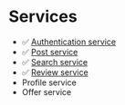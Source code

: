 # Services

* :white_check_mark: [Authentication service](https://github.com/Skydddoogg/soa2019_group2/tree/master/service/auth)
* :white_check_mark: [Post service](https://github.com/Skydddoogg/soa2019_group2/tree/master/service/post)
* :white_check_mark: [Search service](https://github.com/Skydddoogg/soa2019_group2/tree/master/service/search)
* :white_check_mark: [Review service](https://github.com/Skydddoogg/soa2019_group2/tree/master/service/review)
* Profile service
* Offer service

